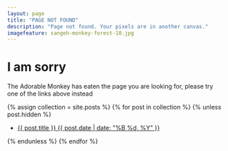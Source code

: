 ```yaml
---
layout: page
title: "PAGE NOT FOUND"
description: "Page not found. Your pixels are in another canvas."
imagefeature: sangeh-monkey-forest-10.jpg
---
```



<div class="text-center">
	<h1>I am sorry</h1>
	<p>The Adorable Monkey has eaten the page you are looking for,
	please try one of the links above instead</p>
</div>

{% assign collection = site.posts %}
{% for post in collection %}
{% unless post.hidden %}
   <ul class="post-list">
    <li>
    <article>
    <a href="{{ site.url }}{{ post.url }}">
    {{ post.title }}
    <span class="entry-date">
    <time datetime="{{ post.date | date_to_xmlschema }}">{{ post.date | date: "%B %d, %Y" }}</time>
    </span>
    </a>
    </article>
    </li>
  </ul>
{% endunless %}
{% endfor %}

